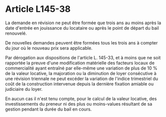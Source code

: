 # Article L145-38

La demande en révision ne peut être formée que trois ans au moins après la date d'entrée en jouissance du locataire ou après le point de départ du bail renouvelé.

De nouvelles demandes peuvent être formées tous les trois ans à compter du jour où le nouveau prix sera applicable.

Par dérogation aux dispositions de l'article L. 145-33, et à moins que ne soit rapportée la preuve d'une modification matérielle des facteurs locaux de commercialité ayant entraîné par elle-même une variation de plus de 10 % de la valeur locative, la majoration ou la diminution de loyer consécutive à une révision triennale ne peut excéder la variation de l'indice trimestriel du coût de la construction intervenue depuis la dernière fixation amiable ou judiciaire du loyer.

En aucun cas il n'est tenu compte, pour le calcul de la valeur locative, des investissements du preneur ni des plus ou moins-values résultant de sa gestion pendant la durée du bail en cours.
